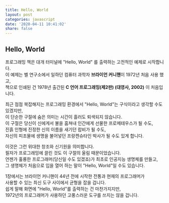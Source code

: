 ```yaml
---
title: Hello, World
layout: post
categories: javascript
date: '2020-04-11 10:41:02'
share: false
---
```


## **Hello, World**

프로그래밍 책은 대개 터미널에 "Hello, World" 를 출력하는 고전적인 예제로 시작합니다.  
이 예제는 벨 연구소에서 일하던 컴퓨터 과학자 **브라이언 커니핸**이 1972년 처음 사용 했고,  
책으로 인쇄된 건 1978년 출간된 **C 언어 프로그래밍(제2판) (대영사, 2002)** 이 처음입니다.

최근 점점 복잡해지는 프로그래밍 환경에서 "Hello, World"는 구식이라고 생각할 수도 있겠지만,  
이 단순한 구절에 숨은 의미는 시간이 흘러도 퇴색되지 않습니다.  
이 구절은 당신이 신에게서 불을 훔쳐내 인간에게 선물한 프로메테우스가 될 수도,  
진흙 인형에 진정한 신의 이름을 새기던 랍비가 될 수도,  
자신의 피조물에 생명을 불어넣던 프랑켄슈타인 박사가 될 수도 있게 합니다.

이것은 그런 위대한 창조와 신기원을 의미합니다.  
필자가 프로그래밍에 끌린 것도 이 구절의 울림 때문이었습니다.  
언젠가 훌륭한 프로그래머(당신일 수도 있겠죠)가 최초로 인공지능 생명체를 만들고,  
그 생명체가 처음으로 입을 열어 하는 말이 "Hello, World"일 수도 있습니다.

1장에서는 브라이언 커니핸이 44년 전에 시작한 전통과 현재의 프로그래머가  
사용할 수 있는 최신 도구 사이에서 균형을 잡을 겁니다.  
쉽게 말해 화면에 "Hello, World"를 출력하는 건 마찬가지지만,   
1972년의 프로그래머가 사용하던 고풍스러운 도구를 쓰지는 않을 겁니다.